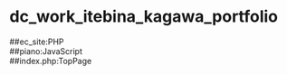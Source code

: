 # dc_work_itebina_kagawa_portfolio
##ec_site:PHP<br>
##piano:JavaScript<br>
##index.php:TopPage<br>

